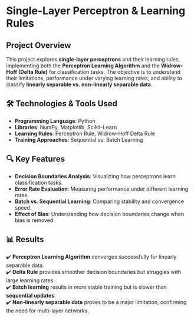 # Single-Layer Perceptron & Learning Rules

## Project Overview
This project explores **single-layer perceptrons** and their learning rules, implementing both the **Perceptron Learning Algorithm** and the **Widrow-Hoff (Delta Rule)** for classification tasks. The objective is to understand their limitations, performance under varying learning rates, and ability to classify **linearly separable vs. non-linearly separable data**.

## 🛠️ Technologies & Tools Used
- **Programming Language**: Python
- **Libraries**: NumPy, Matplotlib, Scikit-Learn
- **Learning Rules**: Perceptron Rule, Widrow-Hoff Delta Rule
- **Training Approaches**: Sequential vs. Batch Learning

## 🔍 Key Features
- **Decision Boundaries Analysis**: Visualizing how perceptrons learn classification tasks.
- **Error Rate Evaluation**: Measuring performance under different learning rates.
- **Batch vs. Sequential Learning**: Comparing stability and convergence speed.
- **Effect of Bias**: Understanding how decision boundaries change when bias is removed.

## 📊 Results
✔️ **Perceptron Learning Algorithm** converges successfully for linearly separable data.  
✔️ **Delta Rule** provides smoother decision boundaries but struggles with large learning rates.  
✔️ **Batch learning** results in more stable training but is slower than **sequential updates**.  
✔️ **Non-linearly separable data** proves to be a major limitation, confirming the need for multi-layer networks.  


